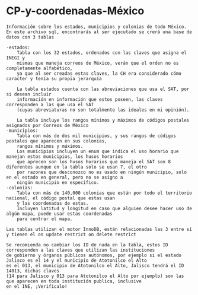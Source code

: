 # CP-y-coordenadas-México

    Información sobre los estados, municipios y colonias de todo México.
    En este archivo sql, encontrarás al ser ejecutado se crerá una base de datos con 3 tablas

    -estados:
        Tabla con los 32 estados, ordenados con las claves que asigna el INEGI y 
        mismas que maneja correos de México, verán que el orden no es completamente alfabético, 
        ya que al ser creadas estas claves, la CH era considerado cómo caracter y tenía su propia jerarquía
        
        La tabla estados cuenta con las abreviaciones que usa el SAT, por si desean incluir 
        información en información que estos poseen, las claves corresponden a las que usa el SAT
        (cuyas abreviaturas no son totalmente las ideales en mi opinión).
        
        La tabla incluye los rangos mínimos y máximos de códigos postales asignados por Correos de México
    -municipios:
        Tabla con más de dos mil municipios, y sus rangos de códigos postales que aparecen en sus colonias,
        rangos mínimos y máximos.
        Los municipios incluyen un enum que indica el uso horario que manejan estos municipios, los husos horarios
        que aprecen son los husos horarios que maneja el SAT son 8 diferentes aunque en la tabla solo se usan 7, el otro
        por razones que desconozco no es usado en ningún municipio, solo en el estado en general, pero no se asigno a 
        ningún municipio en específico.
    -colonias:
        Tabla con más de 140,000 colonias que están por todo el territorio nacional, el código postal que estas usan
        y las coordenadas de estas.
        Incluyen latitud y longitud en caso que alguien desee hacer uso de algún mapa, puede usar estas coordenadas
        para centrar el mapa.
        
    Las tablas utilizan el motor InnoDB, están relacionadas las 3 entre sí y tienen el on update restrict on delete restrict

    Se recomienda no cambiar los ID de nada en la tabla, estos ID corresponden a las claves que utilizan las instituciones
    de gobierno y órganos públicos autónomos, por ejemplo si el estado Jalisco es el 14 y el municipio de Atotonilco el Alto
    es el 013, el municipio de Atotonilco el Alto, Jalisco tendrá el ID 14013, dichas claves 
    (14 para Jalisco y 013 para Atotonilco el Alto por ejemplo) son las que aparecen en toda institución publica, inclusive
    en el INE, ¡Verificalo!
